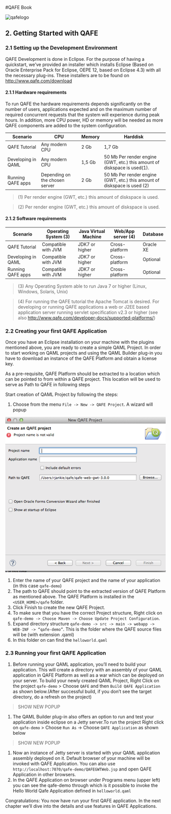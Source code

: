 #QAFE Book

![qafelogo](http://www.qafe.com/wp-content/themes/qafe2013/img/logo.png)

## 2. Getting Started with QAFE

### 2.1 Setting up the Development Environment
QAFE Development is done in Eclipse. For the purpose of having a quickstart, we’ve provided an installer which installs Eclipse (Based on Oracle Enterprise Pack for Eclipse, OEPE 12, based on Eclipse 4.3) with all the necessary plug-ins. These installers are to be found on http://www.qafe.com/download


#### 2.1.1 Hardware requirements

To run QAFE the hardware requirements depends significantly on the number of users, applications expected and on the maximum number of required concurrent requests that the system will experience during peak hours. In addition, more CPU power, HD or memory will be needed as more QAFE components are added to the system configuration.

| Scenario      | CPU  | Memory  |Harddisk |
|---------------|------|---------|---------|
| QAFE Tutorial | Any modern CPU| 2 Gb |1,7 Gb |
| Developing in QAML| Any modern CPU | 1,5 Gb |50 Mb Per render engine (GWT, etc.) this amount of diskspace is used(1). |
| Running QAFE apps | Depending on the chosen server | 2 Gb | 50 Mb Per render engine (GWT, etc.) this amount of diskspace is used (2) |

> (1) Per render engine (GWT, etc.) this amount of diskspace is used.

> (2) Per render engine (GWT, etc.) this amount of diskspace is used.


#### 2.1.2 Software requirements


| Scenario |Operating System (3) |Java Virtual Machine |Web/App server (4) |Database |
|----------|-----------------|---------------------|---------------|---------|
|QAFE Tutorial | Compatible with JVM |JDK7 or higher |Cross-platform |Oracle XE|
|Developing in QAML |Compatible with JVM |JDK7 or higher |Cross-platform |Optional|
|Running QAFE apps| Compatible with JVM |JDK7 or higher |Cross-platform|Optional|

> (3) Any Operating System able to run Java 7 or higher (Linux, Windows, Solaris, Unix)

> (4) For running the QAFE tutorial the Apache Tomcat is desired. For developing or running QAFE applications a web or J2EE based application server running servlet specification v2.3 or higher (see also http://www.qafe.com/developer-docs/supported-platforms/)

### 2.2 Creating your first QAFE Application

Once you have an Eclipse installation on your machine with the plugins mentioned above, you are ready to create a simple QAML Project. In order to start working on QAML projects and using the QAML Builder plug-in you have to download an instance of the QAFE Platform and obtain a license key.

As a pre-requisite, QAFE Platform should be extracted to a location which can be pointed to from within a QAFE project. This location will be used to serve as Path to QAFE in following steps

Start creation of QAML Project by following the steps:


1. Choose from the menu  `File -> New -> QAFE Project`. A wizard will popup

![newproject](https://raw.githubusercontent.com/qafedev/qafedev.github.io/master/assets/images/newqafeproject.png)
1. Enter the name of your QAFE project and the name of your application (in this case `qafe-demo`)
1. The path to QAFE should point to the extracted version of QAFE Platform as mentioned above. The QAFE Platform is installed in the `<USER_HOME>/qafe` folder.
1. Click Finish to create the new QAFE Project.
1. To make sure that you have the correct Project structure, Right click on `qafe-demo -> Choose Maven -> Choose Update Project Configuration`.
1. Expand directory structure `qafe-demo -> src -> main -> webapp -> WEB-INF -> “qafe-demo”`. This is the folder where the QAFE source files will be (with extension .qaml)
1. In this folder on can find the `helloworld.qaml`

### 2.3 Running  your first QAFE Application

1. Before running your QAML application, you’ll need to build your application. This will create a directory with an assembly of your QAML application in QAFE Platform as well as a war which can be deployed on your server. To build your newly created QAML Project, Right Click on the project `qafe-demo`  > Choose `QAFE` and then `Build QAFE Application` as shown below.(After successful build, if you don’t see the target directory, do a refresh on the project)

> SHOW NEW POPUP

1. The QAML Builder plug-in also offers an option to run and test your application inside eclipse on a Jetty server.To run the project Right click on `qafe-demo` > Choose `Run As` -> Choose `QAFE Application` as shown below

> SHOW NEW POPUP

1. Now an instance of Jetty server is started with your QAML application assembly deployed on it. Default browser of your machine will be invoked with QAFE Application. You can also use `http://localhost:7070/qafe-demo/QAFEGWTWeb.jsp` and open QAFE Application in other browsers.
1. In the QAFE Application on browser under  Programs menu (upper left) you can see the qafe-demo through which is it possible to invoke the Hello World Qafe Application defined in `helloworld.qaml`


Congratulations: You now have run your first QAFE application.  In the next chapter we’ll dive into the details and use features in QAFE Applications.

